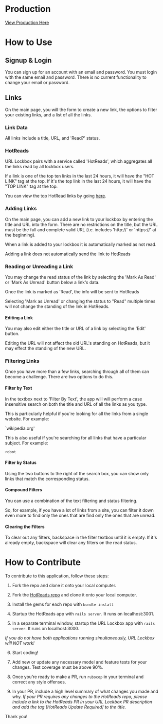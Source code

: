 # Production

[View Production Here](https://arcane-fortress-91308.herokuapp.com/)

# How to Use

## Signup & Login

You can sign up for an account with an email and password. You must login with the same email and password. There is no current functionality to change your email or password.

## Links

On the main page, you will the form to create a new link, the options to filter your existing links, and a list of all the links.

### Link Data

All links include a title, URL, and 'Read?' status.

### HotReads

URL Lockbox pairs with a service called 'HotReads', which aggregates all the links read by all lockbox users.

If a link is one of the top ten links in the last 24 hours, it will have the "HOT LINK" tag at the top. If it's the top link in the last 24 hours, it will have the "TOP LINK" tag at the top.

You can view the top HotRead links by going [here](https://fierce-beach-38151.herokuapp.com).


### Adding Links

On the main page, you can add a new link to your lockbox by entering the title and URL into the form. There are no restrictions on the title, but the URL must be the full and complete valid URL (i.e. includes 'http://' or 'https://' at the beginning).

When a link is added to your lockbox it is automatically marked as not read.

Adding a link does not automatically send the link to HotReads

### Reading or Unreading a Link

You may change the read status of the link by selecting the 'Mark As Read' or 'Mark As Unread' button below a link's data.

Once the link is marked as 'Read', the info will be sent to HotReads

Selecting 'Mark as Unread' or changing the status to "Read" multiple times will not change the standing of the link in HotReads.

#### Editing a Link

You may also edit either the title or URL of a link by selecting the 'Edit' button.

Editing the URL will not affect the old URL's standing on HotReads, but it may effect the standing of the new URL.


### Filtering Links

Once you have more than a few links, searching through all of them can become a challenge. There are two options to do this.


#### Filter by Text

In the textbox next to 'Filter By Text', the app will will perform a case insensitive search on both the title and URL of all the links as you type.

This is particularly helpful if you're looking for all the links from a single website. For example:

`wikipedia.org'

This is also useful if you're searching for all links that have a particular subject. For example:

`robot`


#### Filter by Status

Using the two buttons to the right of the search box, you can show only links that match the corresponding status.


#### Compound Filters

You can use a combination of the text filtering and status filtering.

So, for example, if you have a lot of links from a site, you can filter it down even more to find only the ones that are find only the ones that are unread.

#### Clearing the Filters

To clear out any filters, backspace in the filter textbox until it is empty. If it's already empty, backspace will clear any filters on the read status.


# How to Contribute

To contribute to this application, follow these steps:

1) Fork the repo and clone it onto your local computer.

2) Fork the [HotReads repo](https://github.com/AELSchauer/turing-final-assessment-hot-reads) and clone it onto your local computer.

3) Install the gems for each repo with `bundle install`

4) Startup the HotReads app with `rails server`. It runs on localhost:3001.

5) In a separate terminal window, startup the URL Lockbox app with `rails server`. It runs on localhost:3000.

*If you do not have both applications running simultaneously, URL Lockbox will NOT work!*

6) Start coding!

7) Add new or update any necessary model and feature tests for your changes. Test coverage must be above 90%.

8) Once you're ready to make a PR, run `rubocop` in your terminal and correct any style offenses.

9) In your PR, include a high level summary of what changes you made and why. *If your PR requires any changes to the HotReads repo, please include a link to the HotReads PR in your URL Lockbox PR description and add the tag [HotReads Update Required] to the title.*

Thank you!
